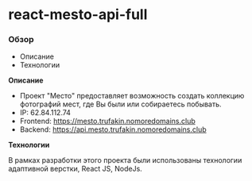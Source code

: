 # react-mesto-api-full
### Обзор

* Описание
* Технологии

**Описание**

* Проект "Место" предоставляет возможность создать коллекцию фотографий мест, где Вы были или собираетесь побывать.
* IP: 62.84.112.74
* Frontend: https://mesto.trufakin.nomoredomains.club
* Backend: https://api.mesto.trufakin.nomoredomains.club

**Технологии**

В рамках разработки этого проекта были использованы технологии адаптивной верстки, React JS, NodeJs.


